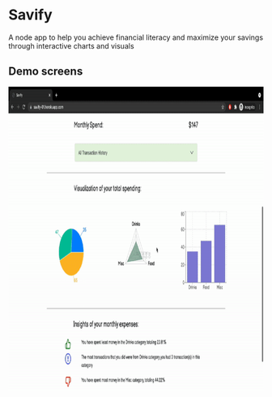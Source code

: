 # Savify
A node app to help you achieve financial literacy and maximize your savings through interactive charts and visuals

## Demo screens
<img src="https://github.com/ankittrehan2000/savify/blob/main/demo/demo.gif" height="600" />


